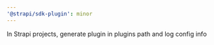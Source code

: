 ```yaml
---
'@strapi/sdk-plugin': minor
---
```


In Strapi projects, generate plugin in plugins path and log config info
